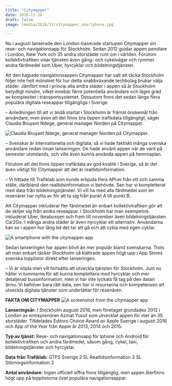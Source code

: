 ```yaml
---
title: "Citymapper"
date: 2016-11-28
draft: false
image: /media/2016/11/citymapper_smartphone.jpg

---
```

Nu i augusti lanserade den London-baserade startupen Citymapper sin rese- och navigationsapp för Stockholm. Sedan 2012
guidar appen pendlare i London, New York och 35 andra storstäder runt om i världen. Förutom kollektivtrafiken visar
tjänsten även gång- och cykelvägar och rymmer andra färdmedel som Uber, hyrcyklar och bildelningstjänster.<!--more-->

Att den hajpade navigationsappen Citymapper har valt att täcka Stockholm följer inte helt mönstret för hur detta
snabbväxande techbolag brukar välja städer. Jämfört med i princip alla andra städer i appen så är Stockholm betydligt
mindre, vilket innebär färre potentiella användare och lägre grad av komplexitet i transportsystemet. Dessutom finns det
sedan länge flera populära digitala reseappar tillgängliga i Sverige.

– Anledningen till att vi ändå startat i Stockholm är främst önskemål från användare, men även att det finns bra öppen
trafikdata tillgängligt, säger Claudia Bruyant Ndege, general manager Norden på Citymapper.

![Claudia Bruyant Ndege, general manager Norden på Citymapper.](/media/2016/11/citymapper_claudia_ndege.jpg "Claudia 
Bruyant Ndege, general manager Norden på Citymapper.")

– Svenskar är internationella och digitala, så vi hade faktiskt många svenska användare redan innan lanseringen. De hade
använt appen när de varit på semester utomlands, och ville även kunna använda appen på hemmaplan.

Förutom att det finns öppen trafikdata av god kvalité i Sverige, så är det även viktigt för Citymapper att det är
realtidsinformation.

– Vi hittade till Trafiklab som kunde erbjuda flera API:er från ett och samma ställe, däribland den realtidsinformation
vi behövde. Sen har vi kompletterat med data från bildelningstjänster. Vi vill ha med alla färdmedel som en resenärer
har nytta av för att ta sig från punkt A till punkt B.

Att Citymapper inkluderar fler färdmedel än enbart kollektivtrafiken gör att de skiljer sig från andra reseappar. I
Stockholm har man exempelvis inkluderat Uber, Ikeabussen och fram till november även bildelningstjänsten Car2Go. I många
andra städer är även hyrcyklar ett alternativ. Användarna kan se i appen hur lång tid det tar att gå och att cykla med
egen cyklar. 

![A smartphone with the citymapper app](/media/2016/11/citymapper_smartphone_2.jpg)

Sedan lanseringen har appen blivit än mer populär bland svenskarna. Trots att man enbart täcker Stockholm så klättrade
appen högt upp i App Stores svenska topplistor direkt efter lanseringen.

– Vi är nöjda men vill fortsätta att utveckla tjänsten för Stockholm. Just nu håller vi tummarna för att kunna
komplettera med hyrcyklar och mer detaljerad bussinformation, men vi har inte lyckats få tag på den datan ännu. Vi
behöver bara rätt data, sen har vi resurserna och kompetensen att utveckla digitala tjänster som underlättar för
resenären.

**FAKTA OM CITYMAPPER** 
![A screenshot from the citymapper app](/media/2016/11/citymapper_screenshot.jpg)

**Lanseringsår:**
I Stockholm augusti 2016, men företaget grundades 2012 i London av entreprenören Azmat Yusuf som utvecklat appen för mer
än 35 storstäder. Tilldelades Editors Choice Award av Apple Sverige i augusti 2016 och App of the Year från Apple år
2013, 2014 och 2015.

**Typ av tjänst:**
Rese- och navigationsapp för Iphone och Android för kollektivtrafiken och andra färdmedel, såsom gång, cykel, taxi,
bildelningstjänster och hyrcyklar.

**Data från Trafiklab:**
GTFS Sverige 2 SL Realtidsinformation 3 SL Störningsinformation 3

**Antal användare:**
Ingen officiell siffra finns tillgänglig, men appen återfinns högt upp på topplistorna över populära navigationsappar.

